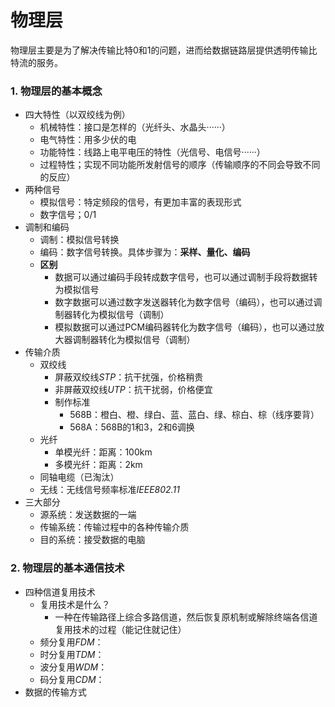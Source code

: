 # 物理层
物理层主要是为了解决传输比特0和1的问题，进而给数据链路层提供透明传输比特流的服务。  

### 1. 物理层的基本概念
- 四大特性（以双绞线为例）
  - 机械特性：接口是怎样的（光纤头、水晶头······）
  - 电气特性：用多少伏的电
  - 功能特性：线路上电平电压的特性（光信号、电信号······）
  - 过程特性；实现不同功能所发射信号的顺序（传输顺序的不同会导致不同的反应）
- 两种信号
  - 模拟信号：特定频段的信号，有更加丰富的表现形式
  - 数字信号；0/1
- 调制和编码
  - 调制：模拟信号转换
  - 编码：数字信号转换。具体步骤为：**采样、量化、编码**
  - **区别**
    - 数据可以通过编码手段转成数字信号，也可以通过调制手段将数据转为模拟信号
    - 数字数据可以通过数字发送器转化为数字信号（编码），也可以通过调制器转化为模拟信号（调制）
    - 模拟数据可以通过PCM编码器转化为数字信号（编码），也可以通过放大器调制器转化为模拟信号（调制）
- 传输介质
  - 双绞线
    - 屏蔽双绞线*STP*：抗干扰强，价格稍贵
    - 非屏蔽双绞线*UTP*：抗干扰弱，价格便宜
    - 制作标准
      - 568B：橙白、橙、绿白、蓝、蓝白、绿、棕白、棕（线序要背）
      - 568A：568B的1和3，2和6调换
  - 光纤
    - 单模光纤：距离：100km
    - 多模光纤：距离：2km
  - 同轴电缆（已淘汰）
  - 无线：无线信号频率标准*IEEE802.11*
- 三大部分
  - 源系统：发送数据的一端
  - 传输系统：传输过程中的各种传输介质
  - 目的系统：接受数据的电脑

### 2. 物理层的基本通信技术
- 四种信道复用技术
  - 复用技术是什么？
    - 一种在传输路径上综合多路信道，然后恢复原机制或解除终端各信道复用技术的过程（能记住就记住）
  - 频分复用*FDM*：
  - 时分复用*TDM*：
  - 波分复用*WDM*：
  - 码分复用*CDM*：
- 数据的传输方式

